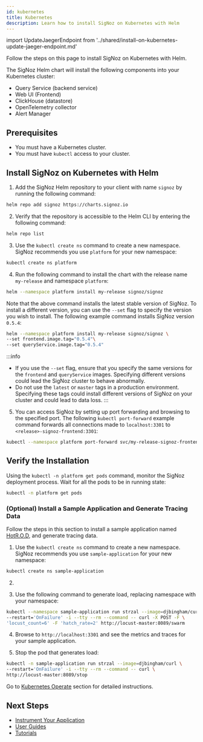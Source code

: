 ```yaml
---
id: kubernetes
title: Kubernetes
description: Learn how to install SigNoz on Kubernetes with Helm
---
```


import UpdateJaegerEndpoint from '../shared/install-on-kubernetes-update-jaeger-endpoint.md'


Follow the steps on this page to install SigNoz on Kubernetes with Helm. 

The SigNoz Helm chart will install the following components into your Kubernetes cluster:

- Query Service (backend service)
- Web UI (Frontend)
- ClickHouse (datastore)
- OpenTelemetry collector
- Alert Manager

<!-- TODO: Flesh out the Architecture section and link out to it.-->
## Prerequisites

<!-- Need a comprehensive list of requirements. Example:
- TBC worker nodes
- TBC CPU cores
- TBC GB of memory
- A minimum of TBC disk with 100 GB, ideally 2 disks on each node with at least 100 GB each
- Kubernetes version TBC
-->

- You must have a Kubernetes cluster.
- You must have `kubectl` access to your cluster.


## Install SigNoz on Kubernetes with Helm

1. Add the SigNoz Helm repository to your client with name `signoz` by running the following command:

  ```bash
helm repo add signoz https://charts.signoz.io
  ```

2. Verify that the repository is accessible to the Helm CLI by entering the following command:
  
  ```bash
helm repo list
  ```

3. Use the `kubectl create ns` command to create a new namespace. SigNoz recommends you use `platform` for your new namespace:

  ```bash
kubectl create ns platform
  ```

4. Run the following command to install the chart with the release name `my-release` and namespace `platform`:

  ```bash
helm --namespace platform install my-release signoz/signoz
  ```

  Note that the above command installs the latest stable version of SigNoz. To install a different version, you can use the `--set` flag to specify the version you wish to install. The following example command installs SigNoz version `0.5.4`:
  
  ```bash
  helm --namespace platform install my-release signoz/signoz \
  --set frontend.image.tag="0.5.4"\
  --set queryService.image.tag="0.5.4"
  ```

:::info
   - If you use the `--set` flag, ensure that you specify the same versions for the `frontend` and `queryService` images. Specifying different versions could lead the SigNoz cluster to behave abnormally.
   - Do not use the `latest` or `master` tags in a production environment. Specifying these tags could install different versions of SigNoz on your cluster and could lead to data loss.
:::

5. You can access SigNoz by setting up port forwarding and browsing to the specified port. The following `kubectl port-forward` example command forwards all connections made to `localhost:3301` to `<release>-signoz-frontend:3301`:

  ```bash
kubectl --namespace platform port-forward svc/my-release-signoz-frontend 3301:3301
  ```

## Verify the Installation

Using the `kubectl -n platform get pods` command, monitor the SigNoz deployment process. Wait for all the pods to be in running state:

```bash
kubectl -n platform get pods
```

<!-- Need to add an example output once I install SigNoz on Kubernetes.-->
### (Optional) Install a Sample Application and Generate Tracing Data

<!-- This whole section needs more details and it could be moved somewhere else -->

Follow the steps in this section to install a sample application named [HotR.O.D](https://github.com/jaegertracing/jaeger/tree/master/examples/hotrod), and generate tracing data.

1. Use the `kubectl create ns` command to create a new namespace. SigNoz recommends you use `sample-application` for your new namespace:

  ```bash
kubectl create ns sample-application
  ```
2. <UpdateJaegerEndpoint />

3. Use the following command to generate load, replacing namespace with your namespace:

  ```bash
kubectl --namespace sample-application run strzal --image=djbingham/curl \
--restart='OnFailure' -i --tty --rm --command -- curl -X POST -F \
'locust_count=6' -F 'hatch_rate=2' http://locust-master:8089/swarm
  ```

4. Browse to `http://localhost:3301` and see the metrics and traces for your sample application. <!--This step needs more details including a screenshot but I wasn't able to install SigNoz on Kubernetes yet -->

5. Stop the pod that generates load:

  ```bash
kubectl -n sample-application run strzal --image=djbingham/curl \
 --restart='OnFailure' -i --tty --rm --command -- curl \
 http://locust-master:8089/stop
 ```

Go to [Kubernetes Operate](/docs/operate/kubernetes) section for detailed instructions.

## Next Steps

- [Instrument Your Application](/docs/instrumentation/overview)
- [User Guides](/docs/userguide/overview/)
- [Tutorials](/docs/tutorials/)
